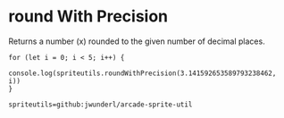 # round With Precision

Returns a number (x) rounded to the given number of decimal places.

```blocks
for (let i = 0; i < 5; i++) {
    console.log(spriteutils.roundWithPrecision(3.141592653589793238462, i))
}
```

```package
spriteutils=github:jwunderl/arcade-sprite-util
```